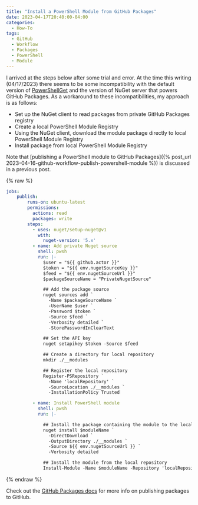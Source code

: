 ```yaml
---
title: "Install a PowerShell Module from GitHub Packages"
date: 2023-04-17T20:40:00-04:00
categories:
  - How-To
tags:
  - GitHub
  - Workflow
  - Packages
  - PowerShell
  - Module
---
```


I arrived at the steps below after some trial and error. At the time this writing (04/17/2023) there seems to be some incompatibility with the default version of [PowerShellGet](https://learn.microsoft.com/en-us/powershell/module/powershellget/?view=powershellget-2.x) and the version of NuGet server that powers GitHub Packages. As a workaround to these incompatibilities, my approach is as follows:

  * Set up the NuGet client to read packages from private GitHub Packages registry
  * Create a local PowerShell Module Registry
  * Using the NuGet client, download the module package directly to local PowerShell Module Registry
  * Install package from local PowerShell Module Registry

Note that [publishing a PowerShell module to GitHub Packages]({% post_url 2023-04-16-github-workflow-publish-powershell-module %}) is discussed in a previous post.

{% raw %}
```yml
jobs:
    publish:
        runs-on: ubuntu-latest
        permissions:
          actions: read
          packages: write
        steps:
          - uses: nuget/setup-nuget@v1
            with:
              nuget-version: '5.x'
          - name: Add private Nuget source
            shell: pwsh
            run: |-
              $user = "${{ github.actor }}"
              $token = "${{ env.nugetSourceKey }}"
              $feed = "${{ env.nugetSourceUrl }}"
              $packageSourceName = "PrivateNugetSource"

              ## Add the package source
              nuget sources add `
                -Name $packageSourceName `
                -UserName $user `
                -Password $token `
                -Source $feed `
                -Verbosity detailed `
                -StorePasswordInClearText

              ## Set the API key
              nuget setapikey $token -Source $feed

              ## Create a directory for local repository
              mkdir ./__modules

              ## Register the local repository
              Register-PSRepository `
                -Name 'localRepository' `
                -SourceLocation ./__modules `
                -InstallationPolicy Trusted 

          - name: Install PowerShell module
            shell: pwsh
            run: |-

              ## Install the package containing the module to the local repository
              nuget install $moduleName `
                -DirectDownload `
                -OutputDirectory ./__modules `
                -Source ${{ env.nugetSourceUrl }} `
                -Verbosity detailed

              ## Install the module from the local repository
              Install-Module -Name $moduleName -Repository 'localRepository'
```
{% endraw %}

Check out the [GitHub Packages docs][github-packages-docs] for more info on publishing packages to GitHub.

[github-packages-docs]: https://docs.github.com/en/packages/learn-github-packages/introduction-to-github-packages

